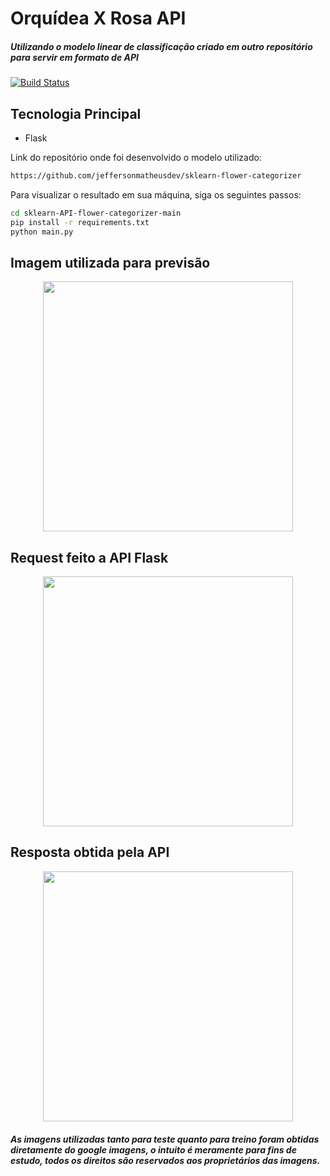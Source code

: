 # Orquídea X Rosa API
##### Utilizando o modelo linear de classificação criado em outro repositório para  servir em formato de API
[![Build Status](https://travis-ci.org/joemccann/dillinger.svg?branch=master)](https://travis-ci.org/joemccann/dillinger)

## Tecnologia Principal

- Flask

Link do repositório onde foi desenvolvido o modelo utilizado:
```sh
https://github.com/jeffersonmatheusdev/sklearn-flower-categorizer
```

Para visualizar o resultado em sua máquina, siga os seguintes passos:
```sh
cd sklearn-API-flower-categorizer-main
pip install -r requirements.txt
python main.py
```

## Imagem utilizada para previsão
<div align="center">
  <img src="https://user-images.githubusercontent.com/32532873/141648039-12878d3d-f2c5-4f32-bbb8-c7b8c74d7c7b.jpg" width="400" height="400">
</div>

## Request feito a API Flask
<div align="center">
  <img src="https://user-images.githubusercontent.com/32532873/141648041-ae099fc3-2db5-475a-92f4-c0a590621005.png" width="400" height="400">
</div>

## Resposta obtida pela API
<div align="center">
  <img src="https://user-images.githubusercontent.com/32532873/141648042-8dae1ff2-1e90-460d-8967-da7e29642eb1.png" width="400" height="400">
</div>

##### As imagens utilizadas tanto para teste quanto para treino foram obtidas diretamente do google imagens, o intuito é meramente para fins de estudo, todos os direitos são reservados aos proprietários das imagens.
